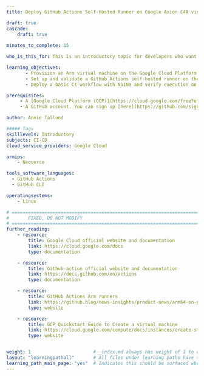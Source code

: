 ```yaml
---
title: Deploy GitHub Actions Self-Hosted Runner on Google Axion C4A virtual machine

draft: true
cascade:
    draft: true
    
minutes_to_complete: 15

who_is_this_for: This is an introductory topic for developers who want to deploy GitHub Actions Self-Hosted Runner on an Arm-based Google Axion C4A instance.

learning_objectives:
       - Provision an Arm virtual machine on the Google Cloud Platform using the C4A Google Axion instance family.
       - Set up and validate a GitHub Actions self-hosted runner on the Arm virtual machine.
       - Deploy a basic CI workflow with NGINX and verify execution on Arm infrastructure.

prerequisites:
     - A [Google Cloud Platform (GCP)](https://cloud.google.com/free?utm_source=google&hl=en) account with billing enabled.
     - A GitHub account. You can sign up [here](https://github.com/signup).

author: Annie Tallund

##### Tags
skilllevels: Introductory
subjects: CI-CD
cloud_service_providers: Google Cloud

armips:
    - Neoverse

tools_software_languages:
  - GitHub Actions
  - GitHub CLI

operatingsystems:
    - Linux

# ================================================================================
#       FIXED, DO NOT MODIFY
# ================================================================================
further_reading:
    - resource:
        title: Google Cloud official website and documentation
        link: https://cloud.google.com/docs
        type: documentation

    - resource:
        title: Github-action official website and documentation
        link: https://docs.github.com/en/actions
        type: documentation

    - resource:
        title: GitHub Actions Arm runners
        link: https://github.blog/news-insights/product-news/arm64-on-github-actions-powering-faster-more-efficient-build-systems/
        type: website

    - resource:
        title: GCP Quickstart Guide to Create a virtual machine
        link: https://cloud.google.com/compute/docs/instances/create-start-instance
        type: website


weight: 1                       # _index.md always has weight of 1 to order correctly
layout: "learningpathall"       # All files under learning paths have this same wrapper
learning_path_main_page: "yes"  # Indicates this should be surfaced when looking for related content. Only set for _index.md of learning path content.
---
```


